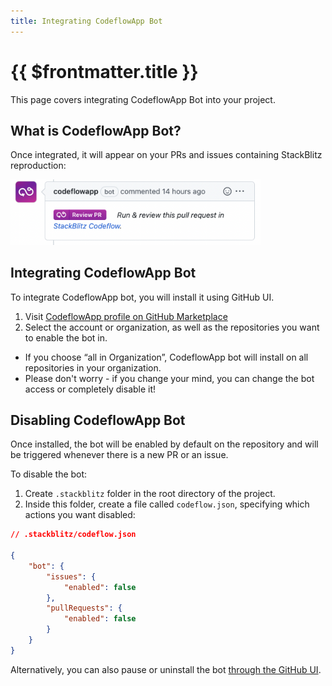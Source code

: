 ```yaml
---
title: Integrating CodeflowApp Bot
---
```


# {{ $frontmatter.title }}

This page covers integrating CodeflowApp Bot into your project.

## What is CodeflowApp Bot?

<!--@include: ./parts/codeflowapp-bot.md-->

Once integrated, it will appear on your PRs and issues containing StackBlitz reproduction:

<img lang="en" src="./assets/codeflowapp-pr.png" alt="CodeflowApp bot in action" style="width: 400px"/>

## Integrating CodeflowApp Bot

To integrate CodeflowApp bot, you will install it using GitHub UI.

1. Visit [CodeflowApp profile on GitHub Marketplace](https://github.com/amarketplace/codeflowapp)
2. Select the account or organization, as well as the repositories you want to enable the bot in. 
  -  If you choose “all in Organization”, CodeflowApp bot will install on all repositories in your organization.
  - Please don't worry - if you change your mind, you can change the bot access or completely disable it!

<!--@include: ./parts/installing-codeflowapp.md-->

## Disabling CodeflowApp Bot

Once installed, the bot will be enabled by default on the repository and will be triggered whenever there is a new PR or an issue.

To disable the bot:

1. Create `.stackblitz` folder in the root directory of the project.
2. Inside this folder, create a file called `codeflow.json`, specifying which actions you want disabled:

```json
// .stackblitz/codeflow.json

{
    "bot": {
        "issues": {
            "enabled": false
        },
        "pullRequests": {
            "enabled": false
        }
    }
}
```

Alternatively, you can also pause or uninstall the bot [through the GitHub UI](https://docs.github.com/en/developers/apps/managing-github-apps/deleting-a-github-app).

